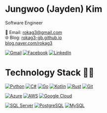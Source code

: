 # Jungwoo (Jayden) Kim

Software Engineer

📧 Email: rokag3@gmail.com  
🌐 Blog: [rokag3-gb.github.io](https://rokag3-gb.github.io) <br>
[blog.naver.com/rokag3](https://blog.naver.com/rokag3) <br>
<!--[velog.io/@garlicbread](https://velog.io/@garlicbread)-->

[![Gmail](https://img.shields.io/badge/Gmail-EA4335?logo=gmail&logoColor=white)](mailto:rokag3@gmail.com)
[![Facebook](https://img.shields.io/badge/Facebook-1877F2?logo=facebook&logoColor=white)](https://www.facebook.com/jungwoo.kim1230/)
[![LinkedIn](https://img.shields.io/badge/LinkedIn-0A66C2?logo=linkedin&logoColor=white)](https://www.linkedin.com/in/dev-jungwookim/)

# Technology Stack 👨‍💻 
[![Python](https://img.shields.io/badge/Python-3776AB?logo=python&logoColor=white)](https://www.python.org/)
[![C#](https://img.shields.io/badge/C%23-239120?logo=csharp&logoColor=white)](https://learn.microsoft.com/dotnet/csharp/)
[![Go](https://img.shields.io/badge/Go-00ADD8?logo=go&logoColor=white)](https://go.dev/)
[![Kotlin](https://img.shields.io/badge/Kotlin-7F52FF?logo=kotlin&logoColor=white)](https://kotlinlang.org/)
[![Rust](https://img.shields.io/badge/Rust-F5F5F5?logo=rust&logoColor=black)](https://www.rust-lang.org/)
[![Git](https://img.shields.io/badge/Git-F05032?logo=git&logoColor=white)](https://git-scm.com/)

[![Azure](https://img.shields.io/badge/Azure-0078D4?logo=microsoftazure&logoColor=white)](https://azure.microsoft.com/)
[![AWS](https://img.shields.io/badge/AWS-232F3E?logo=amazonaws&logoColor=white)](https://aws.amazon.com/)
[![Google Cloud](https://img.shields.io/badge/Google%20Cloud-4285F4?logo=googlecloud&logoColor=white)](https://cloud.google.com/)

[![SQL Server](https://img.shields.io/badge/SQL%20Server-CC2927?logo=microsoftsqlserver&logoColor=white)](https://www.microsoft.com/sql-server)
[![PostgreSQL](https://img.shields.io/badge/PostgreSQL-4169E1?logo=postgresql&logoColor=white)](https://www.postgresql.org/)
[![MySQL](https://img.shields.io/badge/MySQL-4479A1?logo=mysql&logoColor=white)](https://www.mysql.com/)

<!--
![Rust](https://img.shields.io/badge/Rust-black?logo=rust&logoColor=white)
[![Rust](https://img.shields.io/badge/Rust-DEA584?logo=rust&logoColor=black)](https://www.rust-lang.org/)
[![Rust](https://img.shields.io/badge/Rust-EEEEEE?logo=rust&logoColor=black)](https://www.rust-lang.org/)
[![Rust](https://img.shields.io/badge/Rust-F74C00?logo=rust&logoColor=white)](https://www.rust-lang.org/)
[![Rust](https://img.shields.io/badge/Rust-F5F5F5?logo=rust&logoColor=black)](https://www.rust-lang.org/)
-->

<!--
# Learning 🌱
![](https://img.shields.io/badge/Golang-white?style=flat&logo=Go&logoColor=skyblue)
![](https://img.shields.io/badge/-Amazon%20AWS-%23232F3E?style=flat&logo=Amazon-AWS&logoColor=white)
-->

<!--![](https://img.shields.io/badge/-JavaScript-%23F7DF1E?style=flat-square&logo=JavaScript&logoColor=black)-->
<!--![](https://img.shields.io/badge/-Elasticsearch-%23005571?style=flat-square&logo=Elasticsearch&logoColor=white)-->
<!--![](https://img.shields.io/badge/-Go-%2300ADD8?style=flat-square&logo=Go&logoColor=white)-->

<!--[![github stats](https://github-readme-stats.vercel.app/api?username=rokag3-gb&show_icons=true&theme=default)](https://github.com/anuraghazra/github-readme-stats)-->
<!--[![github stats](https://github-readme-stats.vercel.app/api?username=rokag3-gb&show_icons=true&theme=vue)](https://github.com/anuraghazra/github-readme-stats)-->
<!--[![github stats](https://github-readme-stats.vercel.app/api?username=rokag3-gb&show_icons=true&theme=vue-dark)](https://github.com/anuraghazra/github-readme-stats)-->
<!--[![github stats](https://github-readme-stats.vercel.app/api?username=rokag3-gb&show_icons=true&theme=graywhite)](https://github.com/anuraghazra/github-readme-stats)-->
<!--[![github stats](https://github-readme-stats.vercel.app/api?username=rokag3-gb&show_icons=true&theme=react)](https://github.com/anuraghazra/github-readme-stats)-->
<!--[![github stats](https://github-readme-stats.vercel.app/api?username=rokag3-gb&show_icons=true&theme=slateorange)](https://github.com/anuraghazra/github-readme-stats)--><!-- -->
<!--[![github stats](https://github-readme-stats.vercel.app/api?username=rokag3-gb&show_icons=true&theme=buefy)](https://github.com/anuraghazra/github-readme-stats)-->
<!--[![github stats](https://github-readme-stats.vercel.app/api?username=rokag3-gb&show_icons=true&theme=algolia)](https://github.com/anuraghazra/github-readme-stats)-->
<!--[![github stats](https://github-readme-stats.vercel.app/api?username=rokag3-gb&show_icons=true&theme=chartreuse-dark)](https://github.com/anuraghazra/github-readme-stats)-->

<!--
[![Top Languages Card](https://github-readme-stats.vercel.app/api/top-langs/?username=rokag3-gb)](https://github.com/anuraghazra/github-readme-stats)

https://github-readme-stats.vercel.app/api/top-langs/?username=rokag3-gb&langs_count=8
https://github-readme-stats.vercel.app/api/top-langs/?username=rokag3-gb&layout=compact

[![Repo: rokag3-gb](https://github-readme-stats.vercel.app/api/pin/?username=rokag3-gb&repo=rokag3-gb)](https://github.com/anuraghazra/github-readme-stats)
[![Repo: mate365.github.io](https://github-readme-stats.vercel.app/api/pin/?username=rokag3-gb&repo=mate365.github.io)](https://github.com/anuraghazra/github-readme-stats)
[![Repo: FFmpeg_1](https://github-readme-stats.vercel.app/api/pin/?username=rokag3-gb&repo=FFmpeg_1)](https://github.com/anuraghazra/github-readme-stats)
[![Repo: DevOpsKoreaHOL](https://github-readme-stats.vercel.app/api/pin/?username=rokag3-gb&repo=DevOpsKoreaHOL)](https://github.com/anuraghazra/github-readme-stats)
[![Repo: gcp_speech_api](https://github-readme-stats.vercel.app/api/pin/?username=rokag3-gb&repo=gcp_speech_api)](https://github.com/anuraghazra/github-readme-stats)
-->

<!--
**rokag3-gb/rokag3-gb** is a ✨ _special_ ✨ repository because its `README.md` (this file) appears on your GitHub profile.
Here are some ideas to get you started:
- 🔭 I’m currently working on ...
- 🌱 I’m currently learning ...
- 👯 I’m looking to collaborate on ...
- 🤔 I’m looking for help with ...
- 💬 Ask me about ...
- 📫 How to reach me: ...
- 😄 Pronouns: ...
- ⚡ Fun fact: ...
-->

